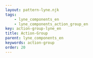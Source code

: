 ```yaml
---
layout: pattern-lyne.njk
tags: 
    - lyne_components_en
    - lyne_components_action_group_en
key: action-group-lyne_en
title: Action-Group
parent: lyne_components_en
keywords: action-group
order: 20
---
```

